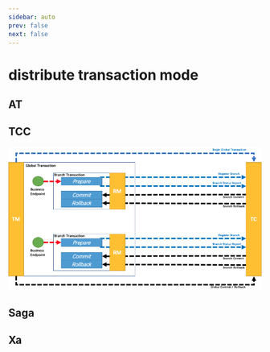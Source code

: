 ```yaml
---
sidebar: auto
prev: false
next: false
---
```

# distribute transaction mode
## AT
## TCC
![img](./imgs/seata_tcc-1.png)
## Saga
## Xa